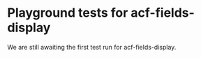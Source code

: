 # Playground tests for acf-fields-display
We are still awaiting the first test run for acf-fields-display.

